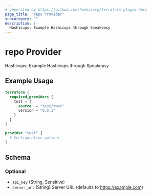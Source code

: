 ```yaml
---
# generated by https://github.com/hashicorp/terraform-plugin-docs
page_title: "repo Provider"
subcategory: ""
description: |-
  Hashicups: Example Hashicups through Speakeasy
---
```


# repo Provider

Hashicups: Example Hashicups through Speakeasy

## Example Usage

```terraform
terraform {
  required_providers {
    twst = {
      source  = "test/twst"
      version = "0.6.1"
    }
  }
}

provider "twst" {
  # Configuration options
}
```

<!-- schema generated by tfplugindocs -->
## Schema

### Optional

- `api_key` (String, Sensitive)
- `server_url` (String) Server URL (defaults to https://example.com)
